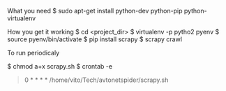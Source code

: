 What you need
$ sudo apt-get install python-dev python-pip python-virtualenv

How you get it working
$ cd <project_dir>
$ virtualenv -p pytho2 pyenv
$ source pyenv/bin/activate
$ pip install scrapy
$ scrapy crawl <spider>

To run periodicaly

$ chmod a+x scrapy.sh
$ crontab -e
> 0 * * * * /home/vito/Tech/avtonetspider/scrapy.sh
